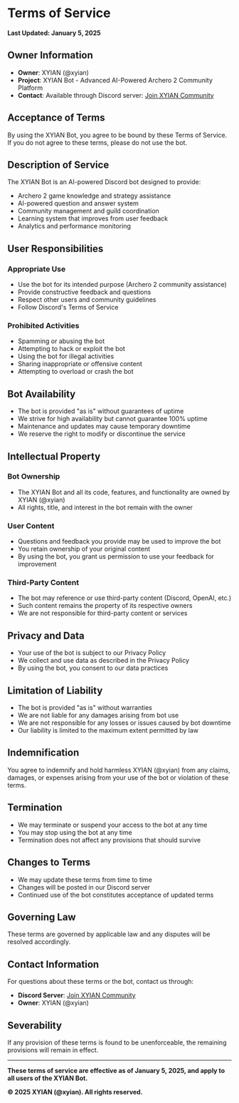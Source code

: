 # Terms of Service

**Last Updated: January 5, 2025**

## Owner Information
- **Owner**: XYIAN (@xyian)
- **Project**: XYIAN Bot - Advanced AI-Powered Archero 2 Community Platform
- **Contact**: Available through Discord server: [Join XYIAN Community](https://discord.gg/33y46cJPnm)

## Acceptance of Terms

By using the XYIAN Bot, you agree to be bound by these Terms of Service. If you do not agree to these terms, please do not use the bot.

## Description of Service

The XYIAN Bot is an AI-powered Discord bot designed to provide:
- Archero 2 game knowledge and strategy assistance
- AI-powered question and answer system
- Community management and guild coordination
- Learning system that improves from user feedback
- Analytics and performance monitoring

## User Responsibilities

### Appropriate Use
- Use the bot for its intended purpose (Archero 2 community assistance)
- Provide constructive feedback and questions
- Respect other users and community guidelines
- Follow Discord's Terms of Service

### Prohibited Activities
- Spamming or abusing the bot
- Attempting to hack or exploit the bot
- Using the bot for illegal activities
- Sharing inappropriate or offensive content
- Attempting to overload or crash the bot

## Bot Availability

- The bot is provided "as is" without guarantees of uptime
- We strive for high availability but cannot guarantee 100% uptime
- Maintenance and updates may cause temporary downtime
- We reserve the right to modify or discontinue the service

## Intellectual Property

### Bot Ownership
- The XYIAN Bot and all its code, features, and functionality are owned by XYIAN (@xyian)
- All rights, title, and interest in the bot remain with the owner

### User Content
- Questions and feedback you provide may be used to improve the bot
- You retain ownership of your original content
- By using the bot, you grant us permission to use your feedback for improvement

### Third-Party Content
- The bot may reference or use third-party content (Discord, OpenAI, etc.)
- Such content remains the property of its respective owners
- We are not responsible for third-party content or services

## Privacy and Data

- Your use of the bot is subject to our Privacy Policy
- We collect and use data as described in the Privacy Policy
- By using the bot, you consent to our data practices

## Limitation of Liability

- The bot is provided "as is" without warranties
- We are not liable for any damages arising from bot use
- We are not responsible for any losses or issues caused by bot downtime
- Our liability is limited to the maximum extent permitted by law

## Indemnification

You agree to indemnify and hold harmless XYIAN (@xyian) from any claims, damages, or expenses arising from your use of the bot or violation of these terms.

## Termination

- We may terminate or suspend your access to the bot at any time
- You may stop using the bot at any time
- Termination does not affect any provisions that should survive

## Changes to Terms

- We may update these terms from time to time
- Changes will be posted in our Discord server
- Continued use of the bot constitutes acceptance of updated terms

## Governing Law

These terms are governed by applicable law and any disputes will be resolved accordingly.

## Contact Information

For questions about these terms or the bot, contact us through:
- **Discord Server**: [Join XYIAN Community](https://discord.gg/33y46cJPnm)
- **Owner**: XYIAN (@xyian)

## Severability

If any provision of these terms is found to be unenforceable, the remaining provisions will remain in effect.

---

**These terms of service are effective as of January 5, 2025, and apply to all users of the XYIAN Bot.**

**© 2025 XYIAN (@xyian). All rights reserved.**
